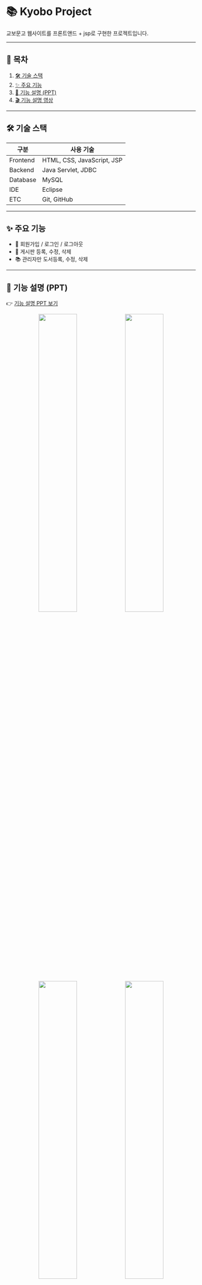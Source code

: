 # 📚 Kyobo Project

교보문고 웹사이트를 프론트앤드 + jsp로 구현한 프로젝트입니다.

---

## 📑 목차
1. [🛠️ 기술 스택](#️-기술-스택)
2. [✨ 주요 기능](#-주요-기능)
3. [🔎 기능 설명 (PPT)](#-기능-설명-ppt)
4. [🎬 기능 설명 영상](#-기능-설명-영상)

---

## 🛠️ 기술 스택

| 구분 | 사용 기술 |
|------|-----------|
| Frontend | HTML, CSS, JavaScript, JSP |
| Backend  | Java Servlet, JDBC |
| Database | MySQL |
| IDE | Eclipse |
| ETC | Git, GitHub |

---

## ✨ 주요 기능

- 👤 회원가입 / 로그인 / 로그아웃
- 📝 게시판 등록, 수정, 삭제
- 📚 관리자만 도서등록, 수정, 삭제

---

## 🔎 기능 설명 (PPT)

👉 [기능 설명 PPT 보기](./docs/kyobo_presentation.pdf)  
<p align="center">
  <img src="https://github.com/user-attachments/assets/f6b34cbd-dd82-4dd7-8a2e-40238c8ee9f1" width="45%" />
  <img src="https://github.com/user-attachments/assets/478deb28-4b32-4abc-9a9f-682ecdb64c5c" width="45%" />
</p>
<p align="center">
  <img src="https://github.com/user-attachments/assets/93f5384b-0c60-4495-86f0-52320a72cd4a" width="45%" />
  <img src="https://github.com/user-attachments/assets/04ab1fbc-185b-4f1e-a715-a59f285301ba" width="45%" />
</p>
<p align="center">
  <img src="https://github.com/user-attachments/assets/bbfcc356-a823-4ea6-aa78-cdaa7965aadd" width="45%" />
  <img src="https://github.com/user-attachments/assets/3dab6c2f-78ef-4a67-877d-e854abf1f22b" width="45%" />
</p>
<p align="center">
  <img src="https://github.com/user-attachments/assets/2a2216d5-cc2d-422a-ba26-eb3835919c91" width="45%" />
  <img src="https://github.com/user-attachments/assets/467b39b9-a287-4ac4-a8c9-98dbc0c2be9f" width="45%" />
</p>
<p align="center">
  <img src="https://github.com/user-attachments/assets/ca56a587-5419-4cd3-8c0f-84733aebb542" width="45%" />
  <img src="https://github.com/user-attachments/assets/87f099f4-95ac-4bba-b071-7a0fb4e8c8cc" width="45%" />
</p>
<p align="center">
  <img src="https://github.com/user-attachments/assets/d590058f-f34c-48fa-b873-0c9b967ff64d" width="45%" />
  <img src="https://github.com/user-attachments/assets/38d93e24-660c-4d77-a385-a5253b129f87" width="45%" />
</p>
<p align="center">
  <img src="https://github.com/user-attachments/assets/817c6a9e-0117-40ac-8f4c-f616ce4062c1" width="45%" />
  <img src="https://github.com/user-attachments/assets/58884036-1910-4e29-a56b-2b38abc5e70c" width="45%" />
</p>
<p align="center">
  <img src="https://github.com/user-attachments/assets/2875c6ff-6729-44cd-86fe-1e302a9e90c2" width="45%" />
  <img src="https://github.com/user-attachments/assets/f052a7bf-4055-435a-92b2-137981eb74df" width="45%" />
</p>
<p align="center">
  <img src="https://github.com/user-attachments/assets/324a40c1-2d09-4622-9935-5d6fe5db63e0" width="45%" />
  <img src="https://github.com/user-attachments/assets/23bb786b-56e9-4a9e-8359-7797c2c8fe64" width="45%" />
</p>
<p align="center">
  <img src="https://github.com/user-attachments/assets/4819a922-aaf9-4530-b122-c34a1d9c45f5" width="45%" />
  <img src="https://github.com/user-attachments/assets/5cf27ead-a24d-4542-8b81-17420d64b717" width="45%" />
</p>
<p align="center">
  <img src="https://github.com/user-attachments/assets/e882d628-08d1-41a5-b6b1-14602392f13f" width="45%" />
  <img src="https://github.com/user-attachments/assets/0bb75c96-1300-4856-9fe4-6ed43b3dad07" width="45%" />
</p>
<p align="center">
  <img src="https://github.com/user-attachments/assets/a80f6172-cc4f-4e9c-aea3-b422572ed279" width="45%" />
  <img src="https://github.com/user-attachments/assets/46649a9a-3308-4ef0-bcb3-9587896b4b74" width="45%" />
</p>
<p align="center">
  <img src="https://github.com/user-attachments/assets/0ae82a16-f748-4288-9d14-326f51328fe0" width="45%" />
  <img src="https://github.com/user-attachments/assets/1df75dbb-024e-4037-bebd-9d15bf4fbe40" width="45%" />
</p>
<p align="center">
  <img src="https://github.com/user-attachments/assets/f7bfdac5-d025-4e2e-8401-9da5d08eee5c" width="45%" />
  <img src="https://github.com/user-attachments/assets/b9ce4ab9-72da-4d2b-9c2f-3853bc696636" width="45%" />
</p>
<p align="center">
  <img src="https://github.com/user-attachments/assets/a24ea495-31ec-4124-a95b-fd74012386f3" width="45%" />
  <img src="https://github.com/user-attachments/assets/45190aac-317c-43d1-b7f8-5626d65324e2" width="45%" />
</p>
<p align="center">
  <img src="https://github.com/user-attachments/assets/71dc8e7c-4df3-4cfc-a919-7894cefef81e" width="45%" />
</p>
---

## 🎬 기능 설명 영상

![기능설명영상](./demo.gif)  
※ 또는 YouTube 링크:

[📺 YouTube로 보기](https://youtu.be/영상링크)

---

## 📌 프로젝트 구조 예시 (선택)

